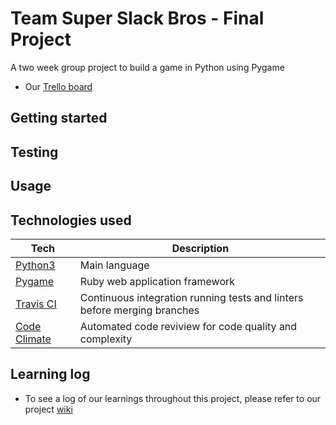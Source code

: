 # Team Super Slack Bros - Final Project

A two week group project to build a game in Python using Pygame

* Our [Trello board](https://trello.com/b/mXUdQOWW/final-project-team-super-slack-bros) 


## Getting started


## Testing



## Usage



## Technologies used

Tech | Description
------------- | -------------
[Python3](https://www.python.org/) | Main language
[Pygame](https://www.pygame.org/news) | Ruby web application framework
[Travis CI](https://travis-ci.org/) | Continuous integration running tests and linters before merging branches
[Code Climate](https://codeclimate.com/) | Automated code reviview for code quality and complexity


## Learning log

* To see a log of our learnings throughout this project, please refer to our project [wiki](https://github.com/Sindex42/super-slack-bros/wiki)
